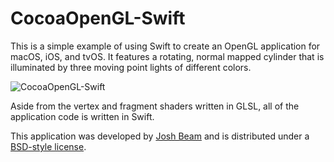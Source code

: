 CocoaOpenGL-Swift
=================

This is a simple example of using Swift to create an OpenGL application for macOS, iOS, and tvOS. It features a rotating, normal mapped cylinder that is illuminated by three moving point lights of different colors.

![CocoaOpenGL-Swift](CocoaOpenGL-Swift.png)

Aside from the vertex and fragment shaders written in GLSL, all of the application code is written in Swift.

This application was developed by [Josh Beam](https://joshbeam.com/) and is distributed under a [BSD-style license](LICENSE).
